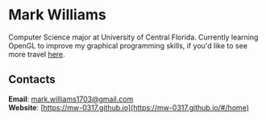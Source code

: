 # Mark Williams
Computer Science major at University of Central Florida. Currently learning OpenGL to improve my graphical programming skills, if you'd like to see more travel [here](https://github.com/MW-0317/luna).

## Contacts
**Email**: [mark.williams1703@gmail.com](mark.williams1703@gmail.com)\
**Website**: [https://mw-0317.github.io](https://mw-0317.github.io/#/home)

